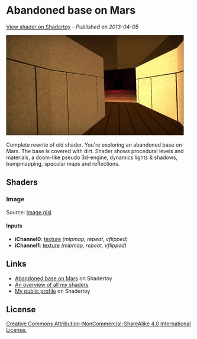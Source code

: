 ﻿# Abandoned base on Mars
[View shader on Shadertoy](https://www.shadertoy.com/view/4sfGR7) - _Published on 2013-04-05_ 

![thumbnail](./thumbnail.jpg)

Complete rewrite of old shader.
You're exploring an abandoned base on Mars. The base is covered with dirt.
Shader shows procedural levels and materials, a doom-like pseudo 3d-engine, dynamics lights & shadows, bumpmapping, specular maps and reflections.
## Shaders

### Image

Source: [Image.glsl](./Image.glsl)

#### Inputs

 * **iChannel0**: [texture](https://shadertoy.com/media/a/cd4c518bc6ef165c39d4405b347b51ba40f8d7a065ab0e8d2e4f422cbc1e8a43.jpg) _(mipmap, repeat, vflipped)_
 * **iChannel1**: [texture](https://shadertoy.com/media/a/0c7bf5fe9462d5bffbd11126e82908e39be3ce56220d900f633d58fb432e56f5.png) _(mipmap, repeat, vflipped)_

## Links
* [Abandoned base on Mars](https://www.shadertoy.com/view/4sfGR7) on Shadertoy
* [An overview of all my shaders](https://reindernijhoff.net/shadertoy/)
* [My public profile](https://www.shadertoy.com/user/reinder) on Shadertoy

## License

[Creative Commons Attribution-NonCommercial-ShareAlike 4.0 International License.](https://creativecommons.org/licenses/by-nc-sa/4.0/)
